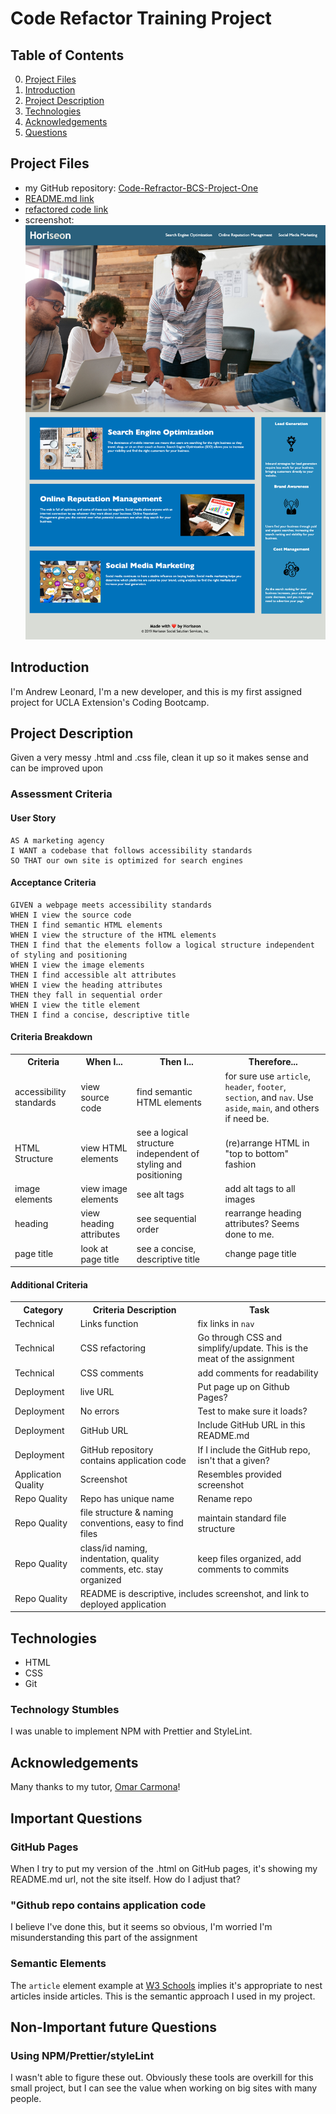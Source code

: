 # Code Refactor Training Project

## Table of Contents

0. [Project Files](#project-files)
1. [Introduction](#Introduction)
2. [Project Description](#project-description)
3. [Technologies](#Technologies)
4. [Acknowledgements](#Acknowledgements)
5. [Questions](#Questions)

## Project Files
-  my GitHub repository: [Code-Refractor-BCS-Project-One](https://github.com/Composition7/Code-Refractor-BCS-Project-One)
-  [README.md link](https://composition7.github.io/Code-Refractor-BCS-Project-One/)
-  [refactored code link](./Develop/myIndex.html)
-  screenshot:
![Andrew Leonard's Code Refractor Project Screenshot](./Develop/assets/images/Horiseon_SEO_Screenshot_A_Leonard_2021-10-17_14-59-07.png)

## Introduction

I'm Andrew Leonard, I'm a new developer, and this is my first assigned project for UCLA Extension's Coding Bootcamp.

## Project Description
Given a very messy .html and .css file, clean it up so it makes sense and can be improved upon

### Assessment Criteria 

#### User Story

```
AS A marketing agency
I WANT a codebase that follows accessibility standards
SO THAT our own site is optimized for search engines
```

#### Acceptance Criteria

```
GIVEN a webpage meets accessibility standards
WHEN I view the source code
THEN I find semantic HTML elements
WHEN I view the structure of the HTML elements
THEN I find that the elements follow a logical structure independent of styling and positioning
WHEN I view the image elements
THEN I find accessible alt attributes
WHEN I view the heading attributes
THEN they fall in sequential order
WHEN I view the title element
THEN I find a concise, descriptive title
```
#### Criteria Breakdown
<table>
  <tr>
    <th>Criteria</th>
    <th>When I...</th>
    <th>Then I...</th>
    <th>Therefore...</th>
  </tr>
  <tr>
    <td>accessibility standards</td>
    <td>view source code</td>
    <td>find semantic HTML elements</td>
    <td>for sure use <code>article</code>, <code>header</code>, <code>footer</code>, <code>section</code>, and <code>nav</code>. Use <code>aside</code>, <code>main</code>, and others if need be.  </td>
  </tr>
  <tr>
    <td>HTML Structure</td>
    <td>view HTML elements</td>
    <td>see a logical structure independent of styling and positioning</td>
    <td>(re)arrange HTML in "top to bottom" fashion</td>
  </tr>
  <tr>
    <td>image elements</td>
    <td>view image elements</td>
    <td>see alt tags</td>
    <td>add alt tags to all images</td>
  </tr>
  <tr>
    <td>heading</td>
    <td>view heading attributes</td>
    <td>see sequential order</td>
    <td>rearrange heading attributes? Seems done to me.</td>
  </tr>
  <tr>
    <td>page title</td>
    <td>look at page title</td>
    <td>see a concise, descriptive title</td>
    <td>change page title</td>
  </tr>
</table>

#### Additional Criteria

<table>
    <tr>
        <th>Category</th>
        <th>Criteria Description</th>
        <th>Task</th>
    </tr>
    <tr>
        <td>Technical</td>
        <td>Links function</td>
        <td>fix links in <code>nav</code></td>
    </tr>
    <tr>
        <td>Technical</td>
        <td>CSS refactoring</td>
        <td>Go through CSS and simplify/update. This is the meat of the assignment</td>
    </tr>
    <tr>
        <td>Technical</td>
        <td>CSS comments</td>
        <td>add comments for readability</td>
    <tr>
        <td>Deployment</td>
        <td>live URL</td>
        <td>Put page up on Github Pages?</td>
    </tr>
    <tr>
        <td>Deployment</td>
        <td>No errors</td>
        <td>Test to make sure it loads?</td>
    </tr>
    <tr>
        <td>Deployment</td>
        <td>GitHub URL</td>
        <td>Include GitHub URL in this README.md</td>
    </tr>
    <tr>
        <td>Deployment</td>
        <td>GitHub repository contains application code</td>
        <td>If I include the GitHub repo, isn't that a given?</td>
    </tr>
    <tr>
        <td>Application Quality</td>
        <td>Screenshot</td>
        <td>Resembles provided screenshot</td>
    </tr>
    <tr>
        <td>Repo Quality</td>
        <td>Repo has unique name</td>
        <td>Rename repo</td>
    </tr>
    <tr>
        <td>Repo Quality</td>
        <td>file structure & naming conventions, easy to find files</td>
        <td>maintain standard file structure</td>
    </tr>
    <tr>
        <td>Repo Quality</td>
        <td>class/id naming, indentation, quality comments, etc. stay organized</td>
        <td>keep files organized, add comments to commits</td>
    </tr>
    <tr>
        <td>Repo Quality</td>
        <td colspan="2">README is descriptive, includes screenshot, and link to deployed application</td>
  </tr>
</table>

## Technologies

-   HTML
-   CSS
-   Git

### Technology Stumbles
I was unable to implement NPM with Prettier and StyleLint.

## Acknowledgements
Many thanks to my tutor, [Omar Carmona](https://www.linkedin.com/in/omar-c-88746b174/)!

## Important Questions
### GitHub Pages 
When I try to put my version of the .html on GitHub pages, it's showing my README.md url, not the site itself. How do I adjust that? 

### "Github repo contains application code
I believe I've done this, but it seems so obvious, I'm worried I'm misunderstanding this part of the assignment

### Semantic Elements
The `article` element example at [W3 Schools](https://www.w3schools.com/tags/tryit.asp?filename=tryhtml5_article2) implies it's appropriate to nest articles inside articles. This is the semantic approach I used in my project.

## Non-Important future Questions
### Using NPM/Prettier/styleLint
I wasn't able to figure these out. Obviously these tools are overkill for this small project, but I can see the value when working on big sites with many people.
